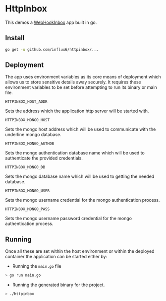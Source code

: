 # HttpInbox
This demos a [WebHookInbox](http://webhookinbox.com/) app built in go.

## Install

```bash
go get -u github.com/influx6/httpinbox/...
```

## Deployment
The app uses environment variables as its core means of deployment which allows
us to store sensitive details away securely. It requires these environment
variables to be set before attempting to run its binary or main file.

  ```
  HTTPINBOX_HOST_ADDR
  ```
  Sets the address which the application http server will be started with.

  ```
  HTTPINBOX_MONGO_HOST
  ```
  Sets the mongo host address which will be used to communicate with the underline
  mongo database.

  ```
  HTTPINBOX_MONGO_AUTHDB
  ```
  Sets the mongo authentication database name which will be used to authenticate
  the provided credentials.

  ```
  HTTPINBOX_MONGO_DB
  ```
  Sets the mongo database name which will be used to getting the needed database.

  ```
  HTTPINBOX_MONGO_USER
  ```
  Sets the mongo username credential for the mongo authentication process.

  ```
  HTTPINBOX_MONGO_PASS
  ```
  Sets the mongo username password credential for the mongo authentication process.

## Running
Once all these are set within the host environment or within the deployed container
the application can be started either by:

- Running the `main.go` file

```bash
> go run main.go
```

- Running the generated binary for the project.

```bash
> ./httpinbox
```
